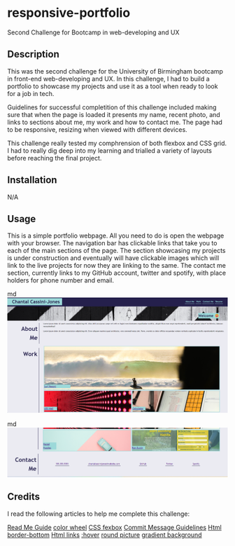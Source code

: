 # responsive-portfolio
Second Challenge for Bootcamp in web-developing and UX


## Description

This was the second challenge for the University of Birmingham bootcamp in front-end web-developing and UX. In this challenge, I had to build a portfolio to showcase my projects and use it as a tool when ready to look for a job in tech.  

Guidelines for successful completition of this challenge included making sure that when the page is loaded it presents my name, recent photo, and links to sections about me, my work and how to contact me. The page had to be responsive, resizing when viewed with different devices. 

This challenge really tested my comphrension of both flexbox and CSS grid. I had to really dig deep into my learning and trialled a variety of layouts before reaching the final project. 


## Installation

N/A

## Usage

This is a simple portfolio webpage. All you need to do is open the webpage with your browser. The navigation bar has clickable links that take you to each of the main sections of the page.
The section showcasing my projects is under construction and eventually will have clickable images which will link to the live projects for now they are linking to the same. The contact me section, currently links to my GitHub account, twitter and spotify, with place holders for phone number and email.  


md
    ![Screenshot 1](./assets/images/screenshot1.png)

 md   
    ![Screenshot 2](./assets/images/screenshot2.png)
    



    
## Credits

I read the following articles to help me complete this challenge: 

[Read Me Guide](https://coding-boot-camp.github.io/full-stack/github/professional-readme-guide)
[color wheel](https://color.adobe.com/create/color-wheel)
[CSS fexbox](https://css-tricks.com/snippets/css/a-guide-to-flexbox/)
[Commit Message Guidelines](https://www.freecodecamp.org/news/writing-good-commit-messages-a-practical-guide/)
[Html border-bottom](https://www.w3schools.com/cssref/pr_border-bottom.php)
[Html links](https://www.w3schools.com/html/html_links.asp)
[:hover](https://www.w3schools.com/html/html_links.asp)
[round picture](https://www.w3schools.com/html/html_links.asp)
[gradient background](https://cssgradient.io/)

